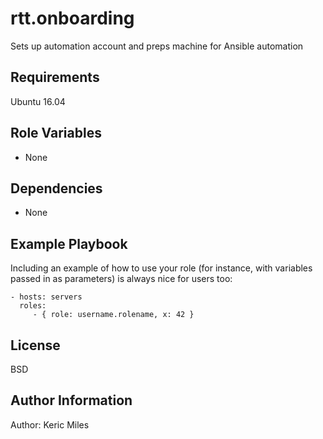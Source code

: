 rtt.onboarding
=========

Sets up automation account and preps machine for Ansible automation

Requirements
------------

Ubuntu 16.04

Role Variables
--------------

- None

Dependencies
------------

- None

Example Playbook
----------------

Including an example of how to use your role (for instance, with variables passed in as parameters) is always nice for users too:

    - hosts: servers
      roles:
         - { role: username.rolename, x: 42 }

License
-------

BSD

Author Information
------------------

Author: Keric Miles
